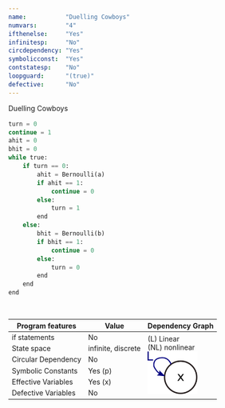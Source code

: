 ```yaml
---
name:           "Duelling Cowboys"
numvars:        "4"
ifthenelse:     "Yes"
infinitesp:     "No"
circdependency: "Yes"
symbolicconst:  "Yes"
contstatesp:    "No"
loopguard:      "(true)"
defective:      "No"
---
```


Duelling Cowboys

```python
turn = 0
continue = 1
ahit = 0
bhit = 0
while true:
    if turn == 0:
        ahit = Bernoulli(a)
        if ahit == 1:
            continue = 0
        else:
            turn = 1
        end
    else:
        bhit = Bernoulli(b)
        if bhit == 1:
            continue = 0
        else:
            turn = 0
        end
    end
end
```

<br>

<table>
    <thead>
        <tr>
            <th>Program features</th>
            <th>Value</th>
            <th>Dependency Graph</th>
        </tr>
    </thead>
    <tbody>
        <tr>
            <td>if statements</td>
            <td>No</td>
            <td rowspan=6>(L) Linear <br> (NL) nonlinear <br><img src="/assets/dep_graphs/binomial-p.png" alt="Dependency Graph" style="width:100px;"/></td>
        </tr>
        <tr>
            <td>State space</td>
            <td>infinite, discrete</td>
        </tr>
        <tr>
            <td>Circular Dependency</td>
            <td>No</td>
        </tr>
        <tr>
            <td>Symbolic Constants</td>
            <td>Yes (p)</td>
        </tr>
        <tr>
            <td>Effective Variables</td>
            <td>Yes (x)</td>
        </tr>
        <tr>
            <td>Defective Variables</td>
            <td>No</td>
        </tr>
    </tbody>
</table>

<br>